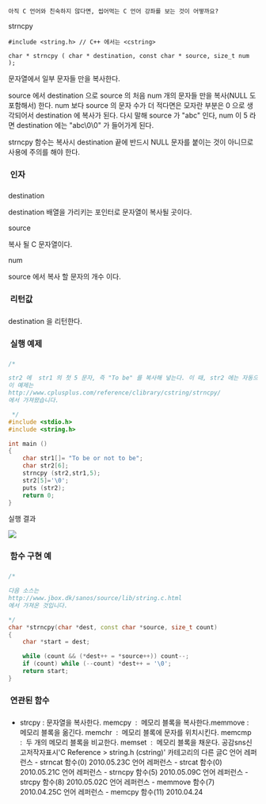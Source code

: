 

```warning
아직 C 언어와 친숙하지 않다면, 씹어먹는 C 언어 강좌를 보는 것이 어떻까요?

```

strncpy
```info
#include <string.h> // C++ 에서는 <cstring>

char * strncpy ( char * destination, const char * source, size_t num );

```

문자열에서 일부 문자들 만을 복사한다.

source 에서 destination 으로 source 의 처음 num 개의 문자들 만을 복사(NULL 도 포함해서) 한다. num 보다 source 의 문자 수가 더 적다면은 모자란 부분은 0 으로 생각되어서 destination 에 복사가 된다. 다시 말해 source 가 "abc" 인다, num 이 5 라면 destination 에는 "abc\0\0" 가 들어가게 된다. 

strncpy 함수는 복사시 destination 끝에 반드시 NULL 문자를 붙이는 것이 아니므로 사용에 주의를 해야 한다. 

###  인자
### 
destination

destination 배열을 가리키는 포인터로 문자열이 복사될 곳이다. 

source

복사 될 C 문자열이다. 

num

source 에서 복사 할 문자의 개수 이다. 

###  리턴값
### 
destination 을 리턴한다. 

###  실행 예제
### 
```cpp
/* 

str2 에  str1 의 첫 5 문자, 즉 "To be" 를 복사해 넣는다. 이 때, str2 에는 자동으로 끝에 NULL 문자가 붙는 것이 아니므로 인위적으로 넣어주어야 한다.
이 예제는
http://www.cplusplus.com/reference/clibrary/cstring/strncpy/
에서 가져왔습니다.

 */
#include <stdio.h>
#include <string.h>

int main ()
{
    char str1[]= "To be or not to be";
    char str2[6];
    strncpy (str2,str1,5);
    str2[5]='\0';
    puts (str2);
    return 0;
}
```


실행 결과

![](http://img1.daumcdn.net/thumb/R1920x0/?fname=http%3A%2F%2Fcfile23.uf.tistory.com%2Fimage%2F135F511C4BF5F68C075CFF)

###  함수 구현 예
### 
```cpp
/* 

다음 소스는 
http://www.jbox.dk/sanos/source/lib/string.c.html
에서 가져온 것입니다. 

*/
char *strncpy(char *dest, const char *source, size_t count)
{
    char *start = dest;

    while (count && (*dest++ = *source++)) count--;
    if (count) while (--count) *dest++ = '\0';
    return start;
}

```


###  연관된 함수
### 
* strcpy : 문자열을 복사한다. 
memcpy  :  메모리 블록을 복사한다.memmove :  메모리 블록을 옮긴다. 
memchr 
 :  메모리 블록에 문자를 위치시킨다. 
memcmp 
 :  두 개의 메모리 블록을 비교한다. 
memset 
 :  메모리 블록을 채운다. 공감sns신고저작자표시'C Reference > string.h (cstring)' 카테고리의 다른 글C 언어 레퍼런스 - strncat 함수(0)
2010.05.23C 언어 레퍼런스 - strcat 함수(0)
2010.05.21C 언어 레퍼런스 - strncpy 함수(5)
2010.05.09C 언어 레퍼런스 - strcpy 함수(8)
2010.05.02C 언어 레퍼런스 - memmove 함수(7)
2010.04.25C 언어 레퍼런스 - memcpy 함수(11)
2010.04.24

